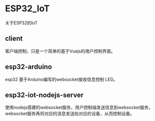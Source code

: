 # ESP32_IoT
关于ESP32的IoT

## client
客户端控制，只是一个简单的基于Vuejs的用户控制界面。


## esp32-arduino
esp32 基于Arduino编写的websocket接收信息控制 LED。


## esp32-iot-nodejs-server
使用nodejs搭建的websocket服务，用户控制端发送信息到websocket服务，websocket服务再将对应的消息发送给对应的设备，从而控制设备。
